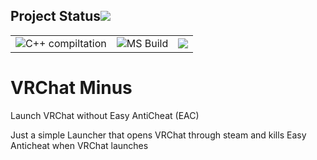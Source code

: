 <!-- markdownlint-disable -->
## Project Status[![](./docs/img/pin.svg)](#project-status)
<table class="no-border">
  <tr>
    <td><img src="https://github.com/aregtech/NoEac/actions/workflows/c-cpp.yml/badge.svg" alt="C++ compiltation"/></td>
    <td><img src="https://github.com/aregtech/NoEac/actions/workflows/msbuild.yml/badge.svg" alt="MS Build"/></td>
    <td><img src="https://github.com/aregtech/NoEac/actions/workflows/codeql-analysis.yml/badge.svg" atl="CodeQL"/></td>
  </tr>
</table>

# VRChat Minus
Launch VRChat without Easy AntiCheat (EAC)

Just a simple Launcher that opens VRChat through steam and kills Easy Anticheat when VRChat launches

